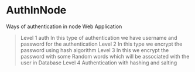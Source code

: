 # AuthInNode
Ways of authentication in node Web Application

> Level 1 auth 
  In this type of authentication we have username and password for the authentication 
> Level 2 
  In this type we encrypt the password using hash algorithm 
> Level 3
  In this we encrypt the password with some Random words which will be associated with the user in Database
> Level 4
  Authentication with hashing and salting 
